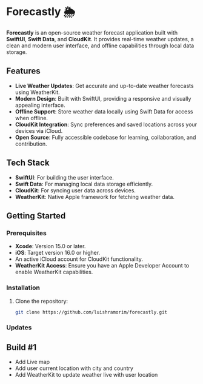 # Forecastly 🌦️

**Forecastly** is an open-source weather forecast application built with **SwiftUI**, **Swift Data**, and **CloudKit**. It provides real-time weather updates, a clean and modern user interface, and offline capabilities through local data storage.

## Features

- **Live Weather Updates**: Get accurate and up-to-date weather forecasts using WeatherKit.
- **Modern Design**: Built with SwiftUI, providing a responsive and visually appealing interface.
- **Offline Support**: Store weather data locally using Swift Data for access when offline.
- **CloudKit Integration**: Sync preferences and saved locations across your devices via iCloud.
- **Open Source**: Fully accessible codebase for learning, collaboration, and contribution.

## Tech Stack

- **SwiftUI**: For building the user interface.
- **Swift Data**: For managing local data storage efficiently.
- **CloudKit**: For syncing user data across devices.
- **WeatherKit**: Native Apple framework for fetching weather data.

## Getting Started

### Prerequisites

- **Xcode**: Version 15.0 or later.
- **iOS**: Target version 16.0 or higher.
- An active iCloud account for CloudKit functionality.
- **WeatherKit Access**: Ensure you have an Apple Developer Account to enable WeatherKit capabilities.

### Installation

1. Clone the repository:
   ```bash
   git clone https://github.com/luishramorim/forecastly.git


### Updates
## Build #1
- Add Live map
- Add user current location with city and country
- Add WeatherKit to update weather live with user location

